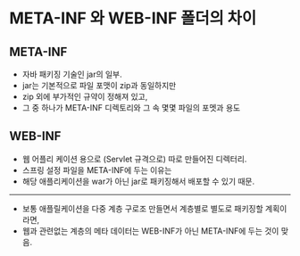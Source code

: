 # META-INF 와 WEB-INF 폴더의 차이

## META-INF
- 자바 패키징 기술인 jar의 일부.
- jar는 기본적으로 파일 포맷이 zip과 동일하지만
- zip 외에 부가적인 규약이 정해져 있고,
- 그 중 하나가 META-INF 디렉토리와 그 속 몇몇 파일의 포멧과 용도

## WEB-INF
- 웹 어플리 케이션 용으로 (Servlet 규격으로) 따로 만들어진 디렉터리.
- 스프링 설정 파일을 META-INF에 두는 이유는
- 해당 애플리케이션을 war가 아닌 jar로 패키징해서 배포할 수 있기 때문.

-------------------------------------------------------

- 보통 애플릴케이션을 다중 계층 구로조 만들면서 계층별로 별도로 패키징할 계획이라면,
- 웹과 관련없는 계층의 메타 데이터는 WEB-INF가 아닌 META-INF에 두는 것이 맞음.